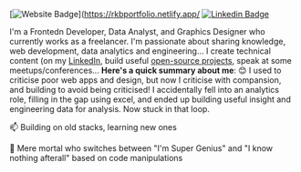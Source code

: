  [![Website Badge](https://img.shields.io/badge/-/rkbportfolio.netlify.app/-000000?style=for-the-badge&logo=Google-Chrome&logoColor=white&link=https://rkbportfolio.netlify.app)](https://rkbportfolio.netlify.app/ [![Linkedin Badge](https://img.shields.io/badge/-rkbrandful-blue?style=for-the-badge&logo=Linkedin&logoColor=white&link=https://www.linkedin.com/in/rkbrandful)](https://www.linkedin.com/in/rkbrandful) 

I'm a Frontedn Developer, Data Analyst, and Graphics Designer who currently works as a freelancer. I'm passionate about sharing knowledge, web development, data analytics and engineering...
I create technical content (on my [LinkedIn](https://www.linkedin.com/in/rkbrandful/),  build useful [open-source projects](https://github.com/brandStunner), speak at some meetups/conferences...
**Here's a quick summary about me**:
😊 I used to criticise poor web apps and design, but now I criticise with compansion, and building to avoid being criticised! 
I accidentally fell into an analytics role, filling in the gap using excel, and ended up building useful insight and engineering data for analysis. Now stuck in that loop.

📫 Building on old stacks, learning new ones

💙 Mere mortal who switches between "I'm Super Genius" and "I know nothing afterall" based on code manipulations
